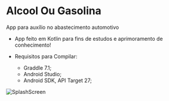 # Alcool Ou Gasolina
App para auxílio no abastecimento automotivo

- App feito em Kotlin para fins de estudos e aprimoramento de conhecimento!

- Requisitos para Compilar:
  -  Graddle 7.1;
  -  Android Studio;
  -  Android SDK, API Target 27;

![SplashScreen](https://i.imgur.com/yfOxCp7.png)
